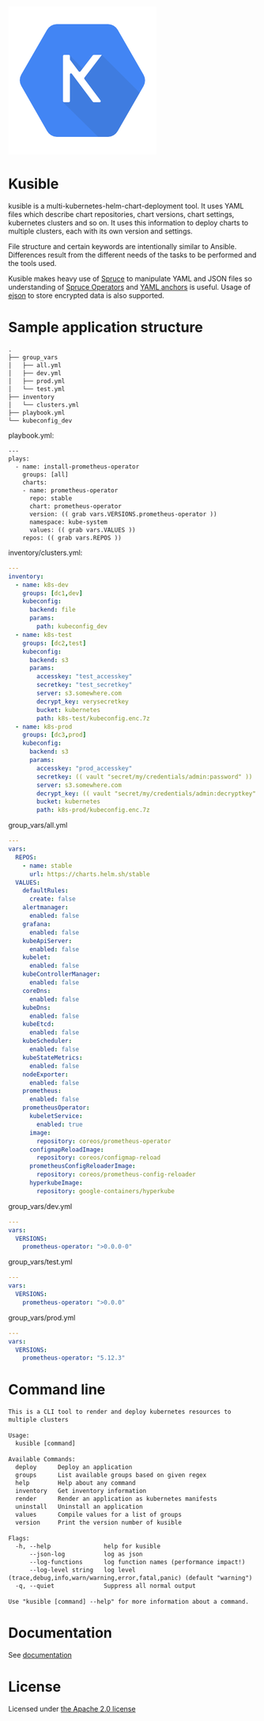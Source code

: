 ![Logo of kusible](assets/images/kusible-0.0.4-small.png)

# Kusible

kusible is a multi-kubernetes-helm-chart-deployment tool. It uses YAML files which describe chart repositories,
chart versions, chart settings, kubernetes clusters and so on. It uses this information to deploy charts to multiple
clusters, each with its own version and settings.

File structure and certain keywords are intentionally similar to Ansible. Differences result from the different needs
of the tasks to be performed and the tools used.

Kusible makes heavy use of [Spruce](https://github.com/geofffranks/spruce) to manipulate YAML and JSON files so understanding
of [Spruce Operators](https://github.com/geofffranks/spruce/blob/master/doc/operators.md) and [YAML anchors](https://learnxinyminutes.com/docs/yaml/)
is useful. Usage of [ejson](https://github.com/Shopify/ejson) to store encrypted data is also supported.

# Sample application structure

```
.
├── group_vars
│   ├── all.yml
│   ├── dev.yml
│   ├── prod.yml
│   └── test.yml
├── inventory
│   └── clusters.yml
├── playbook.yml
└── kubeconfig_dev
```

playbook.yml:
```
---
plays:
  - name: install-prometheus-operator
    groups: [all]
    charts:
    - name: prometheus-operator
      repo: stable
      chart: prometheus-operator
      version: (( grab vars.VERSIONS.prometheus-operator ))
      namespace: kube-system
      values: (( grab vars.VALUES ))
    repos: (( grab vars.REPOS ))
```

inventory/clusters.yml:
```yaml
---
inventory:
  - name: k8s-dev
    groups: [dc1,dev]
    kubeconfig:
      backend: file
      params:
        path: kubeconfig_dev
  - name: k8s-test
    groups: [dc2,test]
    kubeconfig:
      backend: s3
      params:
        accesskey: "test_accesskey"
        secretkey: "test_secretkey"
        server: s3.somewhere.com
        decrypt_key: verysecretkey
        bucket: kubernetes
        path: k8s-test/kubeconfig.enc.7z
  - name: k8s-prod
    groups: [dc3,prod]
    kubeconfig:
      backend: s3
      params:
        accesskey: "prod_accesskey"
        secretkey: (( vault "secret/my/credentials/admin:password" ))
        server: s3.somewhere.com
        decrypt_key: (( vault "secret/my/credentials/admin:decryptkey" ))
        bucket: kubernetes
        path: k8s-prod/kubeconfig.enc.7z
```

group_vars/all.yml
```yaml
---
vars:
  REPOS:
    - name: stable
      url: https://charts.helm.sh/stable
  VALUES:
    defaultRules:
      create: false
    alertmanager:
      enabled: false
    grafana:
      enabled: false
    kubeApiServer:
      enabled: false
    kubelet:
      enabled: false
    kubeControllerManager:
      enabled: false
    coreDns:
      enabled: false
    kubeDns:
      enabled: false
    kubeEtcd:
      enabled: false
    kubeScheduler:
      enabled: false
    kubeStateMetrics:
      enabled: false
    nodeExporter:
      enabled: false
    prometheus:
      enabled: false
    prometheusOperator:
      kubeletService:
        enabled: true
      image:
        repository: coreos/prometheus-operator
      configmapReloadImage:
        repository: coreos/configmap-reload
      prometheusConfigReloaderImage:
        repository: coreos/prometheus-config-reloader
      hyperkubeImage:
        repository: google-containers/hyperkube
```

group_vars/dev.yml
```yaml
---
vars:
  VERSIONS:
    prometheus-operator: ">0.0.0-0"
```

group_vars/test.yml
```yaml
---
vars:
  VERSIONS:
    prometheus-operator: ">0.0.0"
```

group_vars/prod.yml
```yaml
---
vars:
  VERSIONS:
    prometheus-operator: "5.12.3"
```

# Command line

```
This is a CLI tool to render and deploy kubernetes resources to multiple clusters

Usage:
  kusible [command]

Available Commands:
  deploy      Deploy an application
  groups      List available groups based on given regex
  help        Help about any command
  inventory   Get inventory information
  render      Render an application as kubernetes manifests
  uninstall   Uninstall an application
  values      Compile values for a list of groups
  version     Print the version number of kusible

Flags:
  -h, --help               help for kusible
      --json-log           log as json
      --log-functions      log function names (performance impact!)
      --log-level string   log level (trace,debug,info,warn/warning,error,fatal,panic) (default "warning")
  -q, --quiet              Suppress all normal output

Use "kusible [command] --help" for more information about a command.
```

# Documentation

See [documentation](https://bedag.github.io/kusible/)

# License

Licensed under [the Apache 2.0 license](LICENSE)